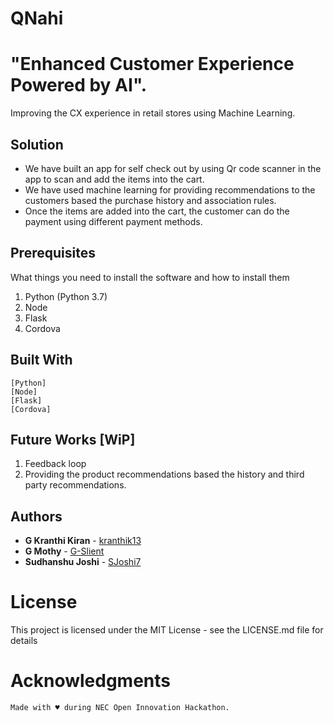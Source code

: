 # QNahi

# "Enhanced Customer Experience Powered by AI".

 Improving the CX experience in retail stores using Machine Learning.

## Solution

* We have built an app for self check out by using Qr code scanner in the app to scan and add the items into the cart.
* We have used machine learning for providing recommendations to the customers based the purchase history and association rules.
* Once the items are added into the cart, the customer can do the payment using different payment methods.


## Prerequisites

What things you need to install the software and how to install them
  
  1. Python (Python 3.7)
  2. Node
  3. Flask
  4. Cordova
 
## Built With

    [Python]
    [Node]
    [Flask]
    [Cordova]
   
## Future Works [WiP]

  1. Feedback loop
  2. Providing the product recommendations based the history and third party recommendations.
    
## Authors

* **G Kranthi Kiran** - [kranthik13](https://github.com/kranthik13)
* **G Mothy** - [G-Slient](https://github.com/G-Slient)
* **Sudhanshu Joshi** - [SJoshi7](https://github.com/SJoshi7)


# License

This project is licensed under the MIT License - see the LICENSE.md file for details

# Acknowledgments

    Made with ♥ during NEC Open Innovation Hackathon.


  
 

